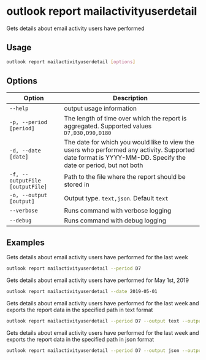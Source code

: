 # outlook report mailactivityuserdetail

Gets details about email activity users have performed

## Usage

```sh
outlook report mailactivityuserdetail [options]
```

## Options

Option|Description
------|-----------
`--help`|output usage information
`-p, --period [period]`|The length of time over which the report is aggregated. Supported values `D7,D30,D90,D180`
`-d, --date [date]`|The date for which you would like to view the users who performed any activity. Supported date format is YYYY-MM-DD. Specify the date or period, but not both
`-f, --outputFile [outputFile]`|Path to the file where the report should be stored in
`-o, --output [output]`|Output type. `text,json`. Default `text`
`--verbose`|Runs command with verbose logging
`--debug`|Runs command with debug logging

## Examples

Gets details about email activity users have performed for the last week

```sh
outlook report mailactivityuserdetail --period D7
```

Gets details about email activity users have performed for May 1st, 2019

```sh
outlook report mailactivityuserdetail --date 2019-05-01
```

Gets details about email activity users have performed for the last week and exports the report data in the specified path in text format

```sh
outlook report mailactivityuserdetail --period D7 --output text --outputFile 'C:/report.txt'
```

Gets details about email activity users have performed for the last week and exports the report data in the specified path in json format

```sh
outlook report mailactivityuserdetail --period D7 --output json --outputFile 'C:/report.json'
```
